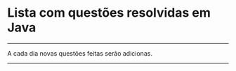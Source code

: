 # Lista com questões resolvidas em Java
- - -

A cada dia novas questões feitas serão adicionas.

- - -

